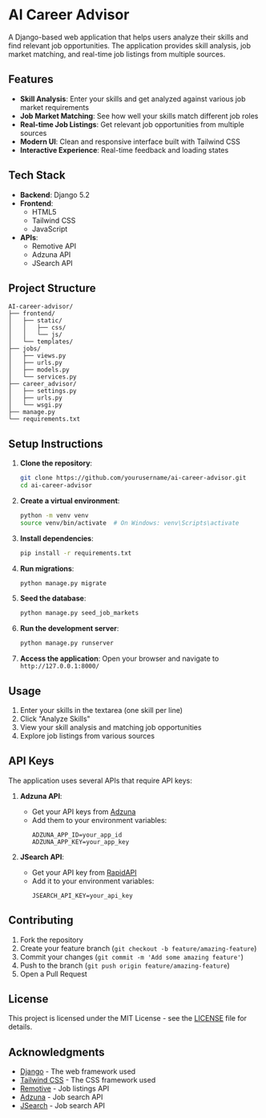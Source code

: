 # AI Career Advisor

A Django-based web application that helps users analyze their skills and find relevant job opportunities. The application provides skill analysis, job market matching, and real-time job listings from multiple sources.

## Features

- **Skill Analysis**: Enter your skills and get analyzed against various job market requirements
- **Job Market Matching**: See how well your skills match different job roles
- **Real-time Job Listings**: Get relevant job opportunities from multiple sources
- **Modern UI**: Clean and responsive interface built with Tailwind CSS
- **Interactive Experience**: Real-time feedback and loading states

## Tech Stack

- **Backend**: Django 5.2
- **Frontend**: 
  - HTML5
  - Tailwind CSS
  - JavaScript
- **APIs**:
  - Remotive API
  - Adzuna API
  - JSearch API

## Project Structure

```
AI-career-advisor/
├── frontend/
│   ├── static/
│   │   ├── css/
│   │   └── js/
│   └── templates/
├── jobs/
│   ├── views.py
│   ├── urls.py
│   ├── models.py
│   └── services.py
├── career_advisor/
│   ├── settings.py
│   ├── urls.py
│   └── wsgi.py
├── manage.py
└── requirements.txt
```

## Setup Instructions

1. **Clone the repository**:
   ```bash
   git clone https://github.com/yourusername/ai-career-advisor.git
   cd ai-career-advisor
   ```

2. **Create a virtual environment**:
   ```bash
   python -m venv venv
   source venv/bin/activate  # On Windows: venv\Scripts\activate
   ```

3. **Install dependencies**:
   ```bash
   pip install -r requirements.txt
   ```

4. **Run migrations**:
   ```bash
   python manage.py migrate
   ```

5. **Seed the database**:
   ```bash
   python manage.py seed_job_markets
   ```

6. **Run the development server**:
   ```bash
   python manage.py runserver
   ```

7. **Access the application**:
   Open your browser and navigate to `http://127.0.0.1:8000/`

## Usage

1. Enter your skills in the textarea (one skill per line)
2. Click "Analyze Skills"
3. View your skill analysis and matching job opportunities
4. Explore job listings from various sources

## API Keys

The application uses several APIs that require API keys:

1. **Adzuna API**:
   - Get your API keys from [Adzuna](https://developer.adzuna.com/)
   - Add them to your environment variables:
     ```
     ADZUNA_APP_ID=your_app_id
     ADZUNA_APP_KEY=your_app_key
     ```

2. **JSearch API**:
   - Get your API key from [RapidAPI](https://rapidapi.com/letscrape-6bRBaEHQd/api/jsearch)
   - Add it to your environment variables:
     ```
     JSEARCH_API_KEY=your_api_key
     ```

## Contributing

1. Fork the repository
2. Create your feature branch (`git checkout -b feature/amazing-feature`)
3. Commit your changes (`git commit -m 'Add some amazing feature'`)
4. Push to the branch (`git push origin feature/amazing-feature`)
5. Open a Pull Request

## License

This project is licensed under the MIT License - see the [LICENSE](LICENSE) file for details.

## Acknowledgments

- [Django](https://www.djangoproject.com/) - The web framework used
- [Tailwind CSS](https://tailwindcss.com/) - The CSS framework used
- [Remotive](https://remotive.com/) - Job listings API
- [Adzuna](https://www.adzuna.com/) - Job search API
- [JSearch](https://jsearch.com/) - Job search API